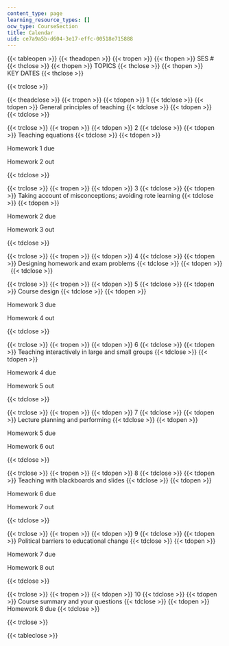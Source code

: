 ```yaml
---
content_type: page
learning_resource_types: []
ocw_type: CourseSection
title: Calendar
uid: ce7a9a5b-d604-3e17-effc-00518e715888
---
```


{{< tableopen >}}
{{< theadopen >}}
{{< tropen >}}
{{< thopen >}}
SES #
{{< thclose >}}
{{< thopen >}}
TOPICS
{{< thclose >}}
{{< thopen >}}
KEY DATES
{{< thclose >}}

{{< trclose >}}

{{< theadclose >}}
{{< tropen >}}
{{< tdopen >}}
1
{{< tdclose >}}
{{< tdopen >}}
General principles of teaching
{{< tdclose >}}
{{< tdopen >}}
 
{{< tdclose >}}

{{< trclose >}}
{{< tropen >}}
{{< tdopen >}}
2
{{< tdclose >}}
{{< tdopen >}}
Teaching equations
{{< tdclose >}}
{{< tdopen >}}


Homework 1 due

Homework 2 out


{{< tdclose >}}

{{< trclose >}}
{{< tropen >}}
{{< tdopen >}}
3
{{< tdclose >}}
{{< tdopen >}}
Taking account of misconceptions; avoiding rote learning
{{< tdclose >}}
{{< tdopen >}}


Homework 2 due

Homework 3 out


{{< tdclose >}}

{{< trclose >}}
{{< tropen >}}
{{< tdopen >}}
4
{{< tdclose >}}
{{< tdopen >}}
Designing homework and exam problems
{{< tdclose >}}
{{< tdopen >}}
 
{{< tdclose >}}

{{< trclose >}}
{{< tropen >}}
{{< tdopen >}}
5
{{< tdclose >}}
{{< tdopen >}}
Course design
{{< tdclose >}}
{{< tdopen >}}


Homework 3 due

Homework 4 out


{{< tdclose >}}

{{< trclose >}}
{{< tropen >}}
{{< tdopen >}}
6
{{< tdclose >}}
{{< tdopen >}}
Teaching interactively in large and small groups
{{< tdclose >}}
{{< tdopen >}}


Homework 4 due

Homework 5 out


{{< tdclose >}}

{{< trclose >}}
{{< tropen >}}
{{< tdopen >}}
7
{{< tdclose >}}
{{< tdopen >}}
Lecture planning and performing
{{< tdclose >}}
{{< tdopen >}}


Homework 5 due

Homework 6 out


{{< tdclose >}}

{{< trclose >}}
{{< tropen >}}
{{< tdopen >}}
8
{{< tdclose >}}
{{< tdopen >}}
Teaching with blackboards and slides
{{< tdclose >}}
{{< tdopen >}}


Homework 6 due

Homework 7 out


{{< tdclose >}}

{{< trclose >}}
{{< tropen >}}
{{< tdopen >}}
9
{{< tdclose >}}
{{< tdopen >}}
Political barriers to educational change
{{< tdclose >}}
{{< tdopen >}}


Homework 7 due

Homework 8 out


{{< tdclose >}}

{{< trclose >}}
{{< tropen >}}
{{< tdopen >}}
10
{{< tdclose >}}
{{< tdopen >}}
Course summary and your questions
{{< tdclose >}}
{{< tdopen >}}
Homework 8 due
{{< tdclose >}}

{{< trclose >}}

{{< tableclose >}}